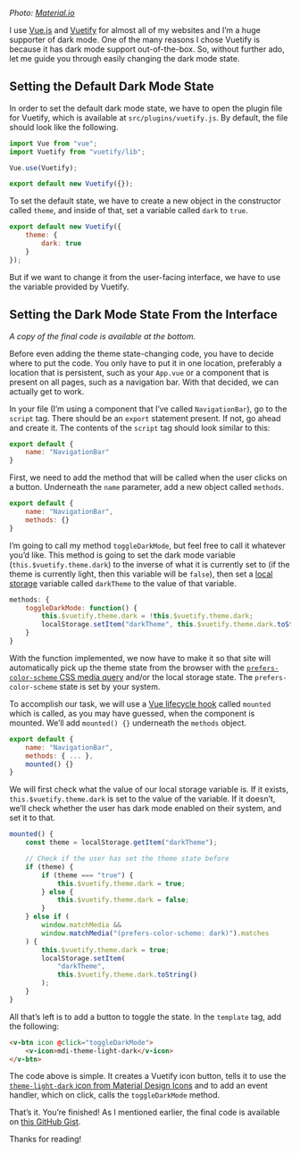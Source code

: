 *Photo: [Material.io](https://material.io/design/color/dark-theme.html)*

I use [Vue.js](https://vuejs.org) and [Vuetify](https://vuetifyjs.com) for almost all of my websites and I’m a huge supporter of dark mode. One of the many reasons I chose Vuetify is because it has dark mode support out-of-the-box. So, without further ado, let me guide you through easily changing the dark mode state.

## Setting the Default Dark Mode State

In order to set the default dark mode state, we have to open the plugin file for Vuetify, which is available at `src/plugins/vuetify.js`. By default, the file should look like the following.

```javascript
import Vue from "vue";
import Vuetify from "vuetify/lib";

Vue.use(Vuetify);

export default new Vuetify({});
```

To set the default state, we have to create a new object in the constructor called `theme`, and inside of that, set a variable called `dark` to `true`.

```javascript
export default new Vuetify({
    theme: {
        dark: true
    }
});
```

But if we want to change it from the user-facing interface, we have to use the variable provided by Vuetify.

## Setting the Dark Mode State From the Interface

*A copy of the final code is available at the bottom.*

Before even adding the theme state-changing code, you have to decide where to put the code. You only have to put it in one location, preferably a location that is persistent, such as your `App.vue` or a component that is present on all pages, such as a navigation bar. With that decided, we can actually get to work.

In your file (I’m using a component that I’ve called `NavigationBar`), go to the `script` tag. There should be an `export` statement present. If not, go ahead and create it. The contents of the `script` tag should look similar to this:

```javascript
export default {
    name: "NavigationBar"
}
```

First, we need to add the method that will be called when the user clicks on a button. Underneath the `name` parameter, add a new object called `methods`.

```javascript
export default {
    name: "NavigationBar",
    methods: {}
}
```

I’m going to call my method `toggleDarkMode`, but feel free to call it whatever you’d like. This method is going to set the dark mode variable (`this.$vuetify.theme.dark`) to the inverse of what it is currently set to (if the theme is currently light, then this variable will be `false`), then set a [local storage](https://developer.mozilla.org/en-US/docs/Web/API/Window/localStorage) variable called `darkTheme` to the value of that variable.

```javascript
methods: {
    toggleDarkMode: function() {
        this.$vuetify.theme.dark = !this.$vuetify.theme.dark;
        localStorage.setItem("darkTheme", this.$vuetify.theme.dark.toString());
    }
}
```

With the function implemented, we now have to make it so that site will automatically pick up the theme state from the browser with the [`prefers-color-scheme` CSS media query](https://developer.mozilla.org/en-US/docs/Web/CSS/@media/prefers-color-scheme) and/or the local storage state. The `prefers-color-scheme` state is set by your system.

To accomplish our task, we will use a [Vue lifecycle hook](https://michaelnthiessen.com/call-method-on-page-load/") called `mounted` which is called, as you may have guessed, when the component is mounted. We’ll add `mounted() {}` underneath the `methods` object.

```javascript
export default {
    name: "NavigationBar",
    methods: { ... },
    mounted() {}
}
```

We will first check what the value of our local storage variable is. If it exists, `this.$vuetify.theme.dark` is set to the value of the variable. If it doesn’t, we’ll check whether the user has dark mode enabled on their system, and set it to that.

```javascript
mounted() {
    const theme = localStorage.getItem("darkTheme");

    // Check if the user has set the theme state before
    if (theme) {
        if (theme === "true") {
            this.$vuetify.theme.dark = true;
        } else {
            this.$vuetify.theme.dark = false;
        }
    } else if (
        window.matchMedia &&
        window.matchMedia("(prefers-color-scheme: dark)").matches
    ) {
        this.$vuetify.theme.dark = true;
        localStorage.setItem(
            "darkTheme",
            this.$vuetify.theme.dark.toString()
        );
    }
}
```

All that’s left is to add a button to toggle the state. In the `template` tag, add the following:

```html
<v-btn icon @click="toggleDarkMode">
    <v-icon>mdi-theme-light-dark</v-icon>
</v-btn>
```

The code above is simple. It creates a Vuetify icon button, tells it to use the [`theme-light-dark` icon from Material Design Icons](https://materialdesignicons.com/icon/theme-light-dark) and to add an event handler, which on click, calls the `toggleDarkMode` method.

That’s it. You’re finished! As I mentioned earlier, the final code is available on [this GitHub Gist](https://gist.github.com/hkamran80/9bba61e1d2f0c2cfae8209e7d8dca4f1).

Thanks for reading!
